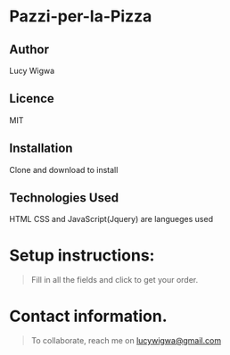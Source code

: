 # Pazzi-per-la-Pizza
## Author
Lucy Wigwa
## Licence
MIT

## Installation
Clone and download to install

## Technologies Used
HTML CSS and JavaScript(Jquery) are langueges used

# Setup instructions:
> Fill in all the fields and click to get your order.

# Contact information.
> To collaborate, reach me on lucywigwa@gmail.com

